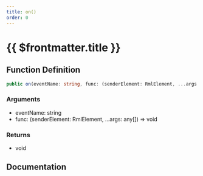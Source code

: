 ```yaml
---
title: on()
order: 0
---
```


# {{ $frontmatter.title }}

## Function Definition

```ts
public on(eventName: string, func: (senderElement: RmlElement, ...args: any[]) => void): void;
```

### Arguments

* eventName: string
* func: (senderElement: RmlElement, ...args: any[]) =\> void

### Returns

* void

## Documentation

<!--@include: ./parts/on.md-->
